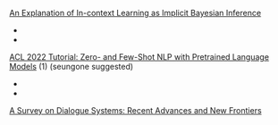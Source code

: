 [An Explanation of In-context Learning as Implicit Bayesian Inference
](https://arxiv.org/abs/2111.02080)

-
-

[ACL 2022 Tutorial: Zero- and Few-Shot NLP with Pretrained Language Models](https://github.com/allenai/acl2022-zerofewshot-tutorial) (1) (seungone suggested)

-
-

[A Survey on Dialogue Systems:
Recent Advances and New Frontiers](https://www.kdd.org/exploration_files/19-2-Article3.pdf)
